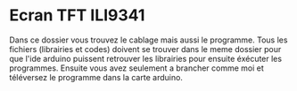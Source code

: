 # Ecran TFT ILI9341
Dans ce dossier vous trouvez le cablage mais aussi le programme. Tous les fichiers (librairies et codes) doivent se trouver dans le meme dossier pour que l'ide arduino puissent retrouver les librairies pour ensuite éxécuter les programmes. Ensuite vous avez seulement a brancher comme moi et téléversez le programme dans la carte arduino.
